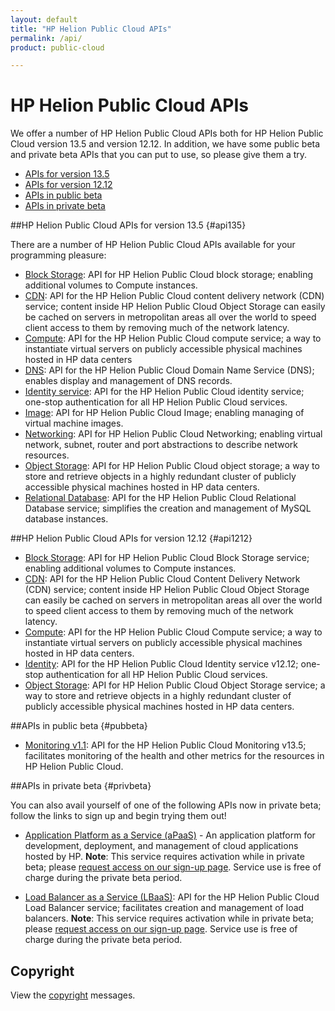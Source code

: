 ```yaml
---
layout: default
title: "HP Helion Public Cloud APIs"
permalink: /api/
product: public-cloud

---
```

<!--PUBLISHED-->
# HP Helion Public Cloud APIs

We offer a number of HP Helion Public Cloud APIs both for HP Helion Public Cloud version 13.5 and version 12.12. In addition, we have some public beta and private beta APIs that you can put to use, so please give them a try.

* [APIs for version 13.5](#api135)
* [APIs for version 12.12](#api1212)
* [APIs in public beta](#pubbeta)
* [APIs in private beta](#privbeta)

##HP Helion Public Cloud APIs for version 13.5 {#api135}

There are a number of HP Helion Public Cloud APIs available for your programming pleasure: 

* [Block Storage](/api/v13/block-storage/): API for HP Helion Public Cloud block storage; enabling additional volumes to Compute instances.
* [CDN](/api/CDN/): API for the HP Helion Public Cloud content delivery network (CDN) service; content inside HP Helion Public Cloud Object Storage can easily be cached on servers in metropolitan areas all over the world to speed client access to them by removing much of the network latency.
* [Compute](/api/v13/compute/): API for the HP Helion Public Cloud compute service; a way to instantiate virtual servers on publicly accessible physical machines hosted in HP data centers
* [DNS](/api/dns/): API for the HP Helion Public Cloud Domain Name Service (DNS); enables display and management of DNS records.
* [Identity service](/api/v13/identity/): API for the HP Helion Public Cloud identity service; one-stop authentication for all HP Helion Public Cloud services.
* [Image](/api/v13/image/): API for HP Helion Public Cloud Image; enabling managing of virtual machine images.
* [Networking](/api/v13/networking/): API for HP Helion Public Cloud Networking; enabling virtual network, subnet, router and port abstractions to describe network resources.
* [Object Storage](/api/object-storage/): API for HP Helion Public Cloud object storage; a way to store and retrieve objects in a highly redundant cluster of publicly accessible physical machines hosted in HP data centers. 
* [Relational Database](/api/v13/dbaas/): API for the HP Helion Public Cloud Relational Database service; simplifies the creation and management of MySQL database instances.

##HP Helion Public Cloud APIs for version 12.12 {#api1212}

* [Block Storage](/api/block-storage/): API for HP Helion Public Cloud Block Storage service; enabling additional volumes to Compute instances.
* [CDN](/api/CDN/): API for the HP Helion Public Cloud Content Delivery Network (CDN) service; content inside HP Helion Public Cloud Object Storage can easily be cached on servers in metropolitan areas all over the world to speed client access to them by removing much of the network latency.
* [Compute](/api/compute/): API for the HP Helion Public Cloud Compute service; a way to instantiate virtual servers on publicly accessible physical machines hosted in HP data centers.
* [Identity](/api/identity/): API for the HP Helion Public Cloud Identity service v12.12; one-stop authentication for all HP Helion Public Cloud services.
* [Object Storage](/api/object-storage/): API for HP Helion Public Cloud Object Storage service; a way to store and retrieve objects in a highly redundant cluster of publicly accessible physical machines hosted in HP data centers.

##APIs in public beta {#pubbeta}

* [Monitoring v1.1](/api/v13/monitoring/): API for the HP Helion Public Cloud Monitoring  v13.5; facilitates monitoring of the health and other metrics for the resources in HP Helion Public Cloud.

##APIs in private beta {#privbeta}

You can also avail yourself of one of the following APIs now in private beta; follow the links to sign up and begin trying them out!

* [Application Platform as a Service (aPaaS)](/apaas/) - An application platform for development, deployment, and management of cloud applications hosted by HP.
  **Note**: This service requires activation while in private beta; please [request access on our sign-up page](http://go.hpcloud.com/PaaS-private-beta-signup). Service use is free of charge during the private beta period.

* [Load Balancer as a Service (LBaaS)](/api/lbaas/): API for the HP Helion Public Cloud Load Balancer service; facilitates creation and management of load balancers.
  **Note**: This service requires activation while in private beta; please [request access on our sign-up page](https://horizon.hpcloud.com/landing/pbr/hpext:lbaas).  Service use is free of charge during the private beta period.	

## Copyright

View the [copyright](/api/v13/copyright/) messages.
